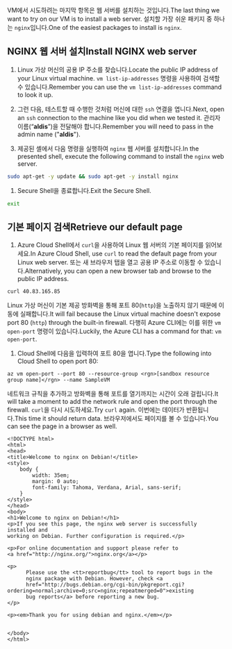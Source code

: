 <span data-ttu-id="d00b3-101">VM에서 시도하려는 마지막 항목은 웹 서버를 설치하는 것입니다.</span><span class="sxs-lookup"><span data-stu-id="d00b3-101">The last thing we want to try on our VM is to install a web server.</span></span> <span data-ttu-id="d00b3-102">설치할 가장 쉬운 패키지 중 하나는 `nginx`입니다.</span><span class="sxs-lookup"><span data-stu-id="d00b3-102">One of the easiest packages to install is `nginx`.</span></span>

## <a name="install-nginx-web-server"></a><span data-ttu-id="d00b3-103">NGINX 웹 서버 설치</span><span class="sxs-lookup"><span data-stu-id="d00b3-103">Install NGINX web server</span></span>

1. <span data-ttu-id="d00b3-104">Linux 가상 머신의 공용 IP 주소를 찾습니다.</span><span class="sxs-lookup"><span data-stu-id="d00b3-104">Locate the public IP address of your Linux virtual machine.</span></span> <span data-ttu-id="d00b3-105">`vm list-ip-addresses` 명령을 사용하여 검색할 수 있습니다.</span><span class="sxs-lookup"><span data-stu-id="d00b3-105">Remember you can use the `vm list-ip-addresses` command to look it up.</span></span>

1. <span data-ttu-id="d00b3-106">그런 다음, 테스트할 때 수행한 것처럼 머신에 대한 `ssh` 연결을 엽니다.</span><span class="sxs-lookup"><span data-stu-id="d00b3-106">Next, open an `ssh` connection to the machine like you did when we tested it.</span></span> <span data-ttu-id="d00b3-107">관리자 이름(“**aldis**”)을 전달해야 합니다.</span><span class="sxs-lookup"><span data-stu-id="d00b3-107">Remember you will need to pass in the admin name ("**aldis**").</span></span>

1. <span data-ttu-id="d00b3-108">제공된 셸에서 다음 명령을 실행하여 `nginx` 웹 서버를 설치합니다.</span><span class="sxs-lookup"><span data-stu-id="d00b3-108">In the presented shell, execute the following command to install the `nginx` web server.</span></span>

```bash
sudo apt-get -y update && sudo apt-get -y install nginx
```

1. <span data-ttu-id="d00b3-109">Secure Shell을 종료합니다.</span><span class="sxs-lookup"><span data-stu-id="d00b3-109">Exit the Secure Shell.</span></span>

```bash
exit
```

## <a name="retrieve-our-default-page"></a><span data-ttu-id="d00b3-110">기본 페이지 검색</span><span class="sxs-lookup"><span data-stu-id="d00b3-110">Retrieve our default page</span></span>

1. <span data-ttu-id="d00b3-111">Azure Cloud Shell에서 `curl`을 사용하여 Linux 웹 서버의 기본 페이지를 읽어보세요.</span><span class="sxs-lookup"><span data-stu-id="d00b3-111">In Azure Cloud Shell, use `curl` to read the default page from your Linux web server.</span></span> <span data-ttu-id="d00b3-112">또는 새 브라우저 탭을 열고 공용 IP 주소로 이동할 수 있습니다.</span><span class="sxs-lookup"><span data-stu-id="d00b3-112">Alternatively, you can open a new browser tab and browse to the public IP address.</span></span>

```azurecli
curl 40.83.165.85
```

<span data-ttu-id="d00b3-113">Linux 가상 머신이 기본 제공 방화벽을 통해 포트 80(`http`)을 노출하지 않기 때문에 이동에 실패합니다.</span><span class="sxs-lookup"><span data-stu-id="d00b3-113">It will fail because the Linux virtual machine doesn't expose port 80 (`http`) through the built-in firewall.</span></span> <span data-ttu-id="d00b3-114">다행히 Azure CLI에는 이를 위한 `vm open-port` 명령이 있습니다.</span><span class="sxs-lookup"><span data-stu-id="d00b3-114">Luckily, the Azure CLI has a command for that: `vm open-port`.</span></span> 

1. <span data-ttu-id="d00b3-115">Cloud Shell에 다음을 입력하여 포트 80을 엽니다.</span><span class="sxs-lookup"><span data-stu-id="d00b3-115">Type the following into Cloud Shell to open port 80:</span></span>

```azurecli
az vm open-port --port 80 --resource-group <rgn>[sandbox resource group name]</rgn> --name SampleVM
```

<span data-ttu-id="d00b3-116">네트워크 규칙을 추가하고 방화벽을 통해 포트를 열기까지는 시간이 오래 걸립니다.</span><span class="sxs-lookup"><span data-stu-id="d00b3-116">It will take a moment to add the network rule and open the port through the firewall.</span></span> <span data-ttu-id="d00b3-117">`curl`을 다시 시도하세요.</span><span class="sxs-lookup"><span data-stu-id="d00b3-117">Try `curl` again.</span></span> <span data-ttu-id="d00b3-118">이번에는 데이터가 반환됩니다.</span><span class="sxs-lookup"><span data-stu-id="d00b3-118">This time it should return data.</span></span> <span data-ttu-id="d00b3-119">브라우저에서도 페이지를 볼 수 있습니다.</span><span class="sxs-lookup"><span data-stu-id="d00b3-119">You can see the page in a browser as well.</span></span>

```output
<!DOCTYPE html>
<html>
<head>
<title>Welcome to nginx on Debian!</title>
<style>
    body {
        width: 35em;
        margin: 0 auto;
        font-family: Tahoma, Verdana, Arial, sans-serif;
    }
</style>
</head>
<body>
<h1>Welcome to nginx on Debian!</h1>
<p>If you see this page, the nginx web server is successfully installed and
working on Debian. Further configuration is required.</p>

<p>For online documentation and support please refer to
<a href="http://nginx.org/">nginx.org</a></p>

<p>
      Please use the <tt>reportbug</tt> tool to report bugs in the
      nginx package with Debian. However, check <a
      href="http://bugs.debian.org/cgi-bin/pkgreport.cgi?ordering=normal;archive=0;src=nginx;repeatmerged=0">existing
      bug reports</a> before reporting a new bug.
</p>

<p><em>Thank you for using debian and nginx.</em></p>


</body>
</html>
```

